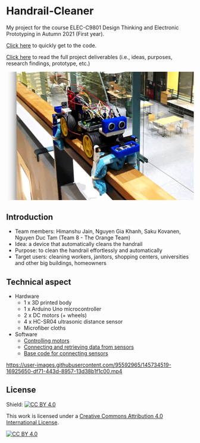 # Handrail-Cleaner

My project for the course ELEC-C9801 Design Thinking and Electronic Prototyping
in Autumn 2021 (First year).

[Click here](final_code.ino) to quickly get to the code.

[Click here](https://docs.google.com/document/d/1wveGc616cJaY4SPK8Y3A3aw1okHfnBMEzXkyp0WId9o/edit#heading=h.h3806heg0gy9) to read the full project deliverables (i.e., ideas, purposes, research findings, prototype, etc.)

![alt text](https://github.com/tamdnguyen/Handrail-Cleaner/blob/main/Handrail%20Cleaner.png?raw=true)

## Introduction
- Team members: Himanshu Jain, Nguyen Gia Khanh, Saku Kovanen, Nguyen Duc Tam
  (Team 8 - The Orange Team)
- Idea: a device that automatically cleans the handrail
- Purpose: to clean the handrail effortlessly and automatically
- Target users: cleaning workers, janitors, shopping centers, universities 
and other big buildings, homeowners

## Technical aspect
- Hardware
  - 1 x 3D printed body
  - 1 x Arduino Uno microcontroller
  - 2 x DC motors (+ wheels)
  - 4 x HC-SR04 ultrasonic distance sensor
  - Microfiber cloths
- Software
  - [Controlling motors](move_with_l298n.ino)
  - [Connecting and retrieving data from sensors](ultrasonic_sensor.ino)
  - [Base code for connecting sensors](retest_hc-sr04.ino)

https://user-images.githubusercontent.com/95592965/145734519-16925650-df71-443d-8957-13d38b1f1c00.mp4

## License
Shield: [![CC BY 4.0][cc-by-shield]][cc-by]

This work is licensed under a
[Creative Commons Attribution 4.0 International License][cc-by].

[![CC BY 4.0][cc-by-image]][cc-by]

[cc-by]: http://creativecommons.org/licenses/by/4.0/
[cc-by-image]: https://i.creativecommons.org/l/by/4.0/88x31.png
[cc-by-shield]: https://img.shields.io/badge/License-CC%20BY%204.0-lightgrey.svg
